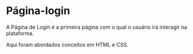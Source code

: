 # Página-login

A Página de Login é a primeira página com o qual o usuário irá interagir na plataforma.

Aqui foram abordados conceitos em HTML e CSS.
